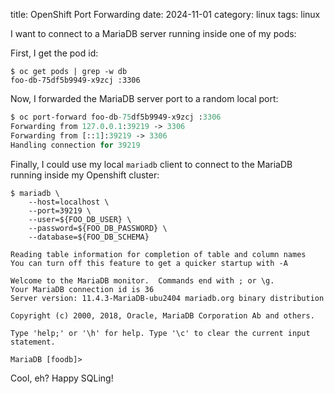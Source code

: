 title: OpenShift Port Forwarding
date: 2024-11-01
category: linux
tags: linux

I want to connect to a MariaDB server running inside one of my pods:

First, I get the pod id:
```text
$ oc get pods | grep -w db
foo-db-75df5b9949-x9zcj :3306
```

Now, I forwarded the MariaDB server port to a random local port:

```perl
$ oc port-forward foo-db-75df5b9949-x9zcj :3306
Forwarding from 127.0.0.1:39219 -> 3306
Forwarding from [::1]:39219 -> 3306
Handling connection for 39219 
```

Finally, I could use my local `mariadb` client to connect to the
MariaDB running inside my Openshift cluster:

```text
$ mariadb \
    --host=localhost \
    --port=39219 \
    --user=${FOO_DB_USER} \
    --password=${FOO_DB_PASSWORD} \
    --database=${FOO_DB_SCHEMA}

Reading table information for completion of table and column names
You can turn off this feature to get a quicker startup with -A

Welcome to the MariaDB monitor.  Commands end with ; or \g.
Your MariaDB connection id is 36
Server version: 11.4.3-MariaDB-ubu2404 mariadb.org binary distribution

Copyright (c) 2000, 2018, Oracle, MariaDB Corporation Ab and others.

Type 'help;' or '\h' for help. Type '\c' to clear the current input statement.

MariaDB [foodb]>
```

Cool, eh? Happy SQLing!
